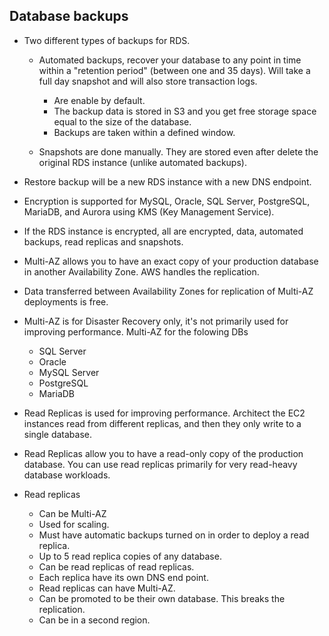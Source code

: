 ## Database backups

- Two different types of backups for RDS.

  - Automated backups, recover your database to any point in time within a "retention period" (between one and 35 days). Will take a full day snapshot and will also store transaction logs.

    - Are enable by default.
    - The backup data is stored in S3 and you get free storage space equal to the size of the database.
    - Backups are taken within a defined window.

  - Snapshots are done manually. They are stored even after delete the original RDS instance (unlike automated backups).

- Restore backup will be a new RDS instance with a new DNS endpoint.

- Encryption is supported for MySQL, Oracle, SQL Server, PostgreSQL, MariaDB, and Aurora using KMS (Key Management Service).

- If the RDS instance is encrypted, all are encrypted, data, automated backups, read replicas and snapshots.

- Multi-AZ allows you to have an exact copy of your production database in another Availability Zone. AWS handles the replication.

- Data transferred between Availability Zones for replication of Multi-AZ deployments is free.

- Multi-AZ is for Disaster Recovery only, it's not primarily used for improving performance. Multi-AZ for the folowing DBs

  - SQL Server
  - Oracle
  - MySQL Server
  - PostgreSQL
  - MariaDB

- Read Replicas is used for improving performance. Architect the EC2 instances read from different replicas, and then they only write to a single database.

- Read Replicas allow you to have a read-only copy of the production database. You can use read replicas primarily for very read-heavy database workloads.

- Read replicas

  - Can be Multi-AZ
  - Used for scaling.
  - Must have automatic backups turned on in order to deploy a read replica.
  - Up to 5 read replica copies of any database.
  - Can be read replicas of read replicas.
  - Each replica have its own DNS end point.
  - Read replicas can have Multi-AZ.
  - Can be promoted to be their own database. This breaks the replication.
  - Can be in a second region.
